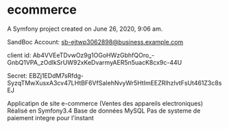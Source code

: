 ecommerce
=========

A Symfony project created on June 26, 2020, 9:06 am.

SandBoc Account:
sb-ejtwp3062898@business.example.com

client id:
Ab4VVEeTDvwOz9g1OGoHWzGbhfQOro_-GnbQ1VPA_zOdIkSrUW92xKeDvarmyAER5n5uacK8cx9c-44U

Secret:
EBZj1EDdM7sRfdg-SyzqTMwXusxA3cv47LHtBF6VfSaIehNvyWr5HtImEEZRlhzIvtFsUt461Z3c8sEJ

Applicatipn de site e-commerce (Ventes des appareils electroniques)
Réalisé en Symfony3.4
Base de données MySQL
Pas de systeme de paiement integre pour l'instant
